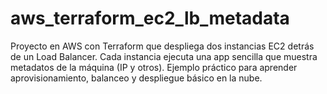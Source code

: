 # aws_terraform_ec2_lb_metadata
Proyecto en AWS con Terraform que despliega dos instancias EC2 detrás de un Load Balancer. Cada instancia ejecuta una app sencilla que muestra metadatos de la máquina (IP y otros). Ejemplo práctico para aprender aprovisionamiento, balanceo y despliegue básico en la nube.
